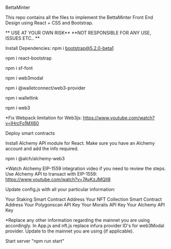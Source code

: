 BettaMinter

This repo contains all the files to implement the BettaMinter Front End Design using React + CSS and Bootstrap.

** USE AT YOUR OWN RISK** **NOT RESPONSIBLE FOR ANY USE, ISSUES ETC.. **

Install Dependencies:
npm i bootstrap@5.2.0-beta1

npm i react-bootstrap

npm i sf-font

npm i web3modal

npm i @walletconnect/web3-provider

npm i walletlink

npm i web3

*Fix Webpack limitation for Web3js: https://www.youtube.com/watch?v=IHrcFo1MX60

Deploy smart contracts

Install Alchemy API module for React. Make sure you have an Alchemy account and add the info required.

npm i @alch/alchemy-web3

*Watch Alchemy EIP-1559 integration video if you need to review the steps. Use Alchemy API to transact with EIP-1559: https://www.youtube.com/watch?v=7AvKzJMQlI8

Update config.js with all your particular information:

Your Staking Smart Contract Address
Your NFT Collection Smart Contract Address
Your Polygonscan API Key
Your Moralis API Key
Your Alchemy API Key

*Replace any other information regarding the mainnet you are using accordingly. In App.js and nft.js replace infura provider ID's for web3Modal provider. Update to the mainnet you are using (if applicable).

Start server "npm run start"
